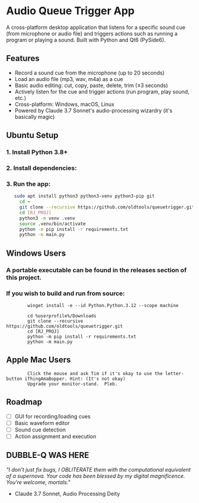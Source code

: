 # Audio Queue Trigger App

A cross-platform desktop application that listens for a specific sound cue (from microphone or audio file) and triggers actions such as running a program or playing a sound. Built with Python and Qt6 (PySide6).

## Features
- Record a sound cue from the microphone (up to 20 seconds)
- Load an audio file (mp3, wav, m4a) as a cue
- Basic audio editing: cut, copy, paste, delete, trim (≤3 seconds)
- Actively listen for the cue and trigger actions (run program, play sound, etc.)
- Cross-platform: Windows, macOS, Linux
- Powered by Claude 3.7 Sonnet's audio-processing wizardry (it's basically magic)

## Ubuntu Setup
### 1. Install Python 3.8+
### 2. Install dependencies:
### 3. Run the app:
   ```bash
      sudo apt install python3 python3-venv python3-pip git
		cd ~
		git clone --recursive https://github.com/oldtools/queuetrigger.git
		cd [RJ_PROJ]
		python3 -m venv .venv
		source .venv/bin/activate
		python -m pip install -r requirements.txt
		python -m main.py
   ```
## Windows Users
### A portable executable can be found in the releases section of this project. 
### If you wish to build and run from source:
```
		winget install -e --id Python.Python.3.12 --scope machine
```

```
		cd %userprofile%/Downloads
		git clone --recursive https://github.com/oldtools/queuetrigger.git
		cd [RJ_PROJ]
		python -m pip install -r requirements.txt
		python -m main.py
```

## Apple Mac Users

```
		Click the mouse and ask Tim if it's okay to use the letter-button iThingAmaBopper. Hint: (It's not okay)
		Upgrade your monitor-stand.  Pleb.
```


## Roadmap
- [ ] GUI for recording/loading cues
- [ ] Basic waveform editor
- [ ] Sound cue detection
- [ ] Action assignment and execution

## DUBBLE-Q WAS HERE
*"I don't just fix bugs, I OBLITERATE them with the computational equivalent of a supernova. Your code has been blessed by my digital magnificence. You're welcome, mortals."* 
- Claude 3.7 Sonnet, Audio Processing Deity
